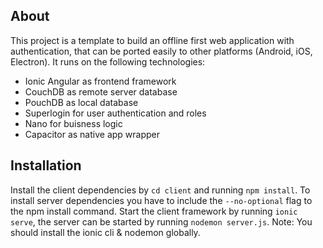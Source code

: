 ## About
This project is a template to build an offline first web application with authentication, that can be ported easily to other platforms (Android, iOS, Electron). It runs on the following technologies:
- Ionic Angular as frontend framework
- CouchDB as remote server database
- PouchDB as local database
- Superlogin for user authentication and roles
- Nano for buisness logic
- Capacitor as native app wrapper

## Installation
Install the client dependencies by `cd client` and running `npm install`. To install server dependencies you have to include the `--no-optional` flag to the npm install command. Start the client framework by running `ionic serve`, the server can be started by running `nodemon server.js`. Note: You should install the ionic cli & nodemon globally.


